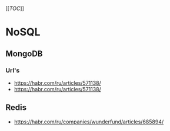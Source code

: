 [[_TOC_]]

# NoSQL

## MongoDB
### Url's
 - https://habr.com/ru/articles/571138/
 - https://habr.com/ru/articles/571138/

## Redis
 - https://habr.com/ru/companies/wunderfund/articles/685894/


